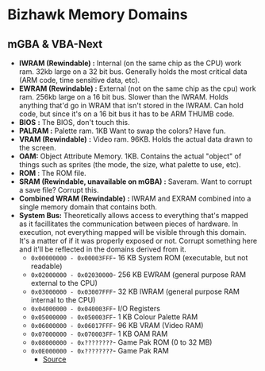 # Bizhawk Memory Domains

## mGBA & VBA-Next 

* **IWRAM \(Rewindable\) :** Internal \(on the same chip as the CPU\) work ram. 32kb large on a 32 bit bus. Generally holds the most critical data \(ARM code, time sensitive data, etc\).
* **EWRAM \(Rewindable\) :** External \(not on the same chip as the cpu\) work ram. 256kb large on a 16 bit bus. Slower than the IWRAM. Holds anything that'd go in WRAM that isn't stored in the IWRAM. Can hold code, but since it's on a 16 bit bus it has to be ARM THUMB code.
* **BIOS** **:** The BIOS, don't touch this.
* **PALRAM :** Palette ram. 1KB Want to swap the colors? Have fun.
* **VRAM \(Rewindable\)** **:** Video ram. 96KB. Holds the actual data drawn to the screen.
* **OAM:** Object Attribute Memory. 1KB. Contains the actual "object" of things such as sprites \(the mode, the size, what palette to use, etc\).
* **ROM** : The ROM file.
* **SRAM \(Rewindable, unavailable on mGBA\) :** Saveram. Want to corrupt a save file? Corrupt this.
* **Combined WRAM \(Rewindable\)** **:** IWRAM and EXRAM combined into a single memory domain that contains both.
* **System Bus:** Theoretically allows access to everything that's mapped as it facillitates the communication between pieces of hardware. In execution, not everything mapped will be visible through this domain. It's a matter of if it was properly exposed or not. Corrupt something here and it'll be reflected in the domains derived from it.
  * `0x00000000 - 0x00003FFF`- 16 KB System ROM \(executable, but not readable\)
  * `0x02000000 - 0x02030000`- 256 KB EWRAM \(general purpose RAM external to the CPU\)
  * `0x03000000 - 0x03007FFF`- 32 KB IWRAM \(general purpose RAM internal to the CPU\)
  * `0x04000000 - 0x040003FF`- I/O Registers
  * `0x05000000 - 0x050003FF`- 1 KB Colour Palette RAM
  * `0x06000000 - 0x06017FFF`- 96 KB VRAM \(Video RAM\)
  * `0x07000000 - 0x070003FF`- 1 KB OAM RAM
  * `0x08000000 - 0x????????`- Game Pak ROM \(0 to 32 MB\)
  * `0x0E000000 - 0x????????`- Game Pak RAM
    * [Source](https://www.reinterpretcast.com/writing-a-game-boy-advance-game)



